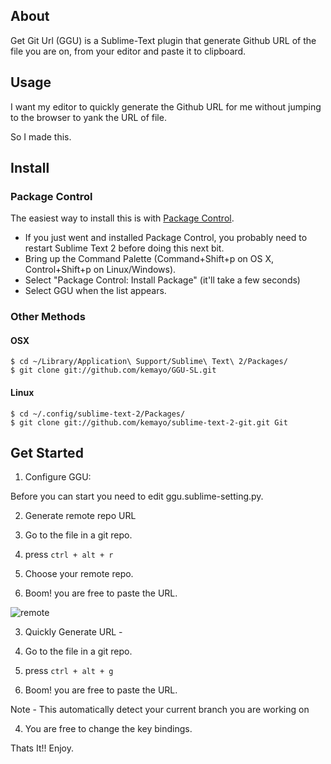 ## About

Get Git Url (GGU) is a Sublime-Text plugin that generate Github URL of the file you are on, from your editor and paste it to clipboard.

## Usage

I want my editor to quickly generate the Github URL for me without jumping to the browser to yank the URL of file.

So I made this.

## Install

### Package Control

The easiest way to install this is with [Package Control](http://wbond.net/sublime\_packages/package\_control).

 * If you just went and installed Package Control, you probably need to restart Sublime Text 2 before doing this next bit.
 * Bring up the Command Palette (Command+Shift+p on OS X, Control+Shift+p on Linux/Windows).
 * Select "Package Control: Install Package" (it'll take a few seconds)
 * Select GGU when the list appears.

### Other Methods

#### OSX

```
$ cd ~/Library/Application\ Support/Sublime\ Text\ 2/Packages/
$ git clone git://github.com/kemayo/GGU-SL.git 
```

#### Linux

```
$ cd ~/.config/sublime-text-2/Packages/
$ git clone git://github.com/kemayo/sublime-text-2-git.git Git
```

## Get Started

1. Configure GGU:

  Before you can start you need to edit ggu.sublime-setting.py.


2.  Generate remote repo URL

  1. Go to the file in a git repo.

  2. press `ctrl + alt + r`

  3. Choose your remote repo.

  4. Boom! you are free to paste the URL.
  
  ![remote](http://s13.postimg.org/oudt9sk07/choose_remote.png)


3.  Quickly Generate URL  -  

  1. Go to the file in a git repo.

  2. press `ctrl + alt + g`

  3. Boom! you are free to paste the URL.
  
  Note - This automatically detect your current branch you are working on


4.  You are free to change the key bindings.


Thats It!! Enjoy.



